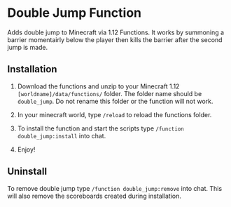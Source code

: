 # Double Jump Function

Adds double jump to Minecraft via 1.12 Functions. It works by summoning a barrier momentairly below the player then kills the barrier after the second jump is made. 

## Installation

1. Download the functions and unzip to your Minecraft 1.12 `[worldname]/data/functions/` folder. The folder name should be `double_jump`. Do not rename this folder or the function will not work.

2. In your minecraft world, type `/reload` to reload the functions folder.

3. To install the function and start the scripts type `/function double_jump:install`  into chat.

5. Enjoy!

## Uninstall
 
To remove double jump type `/function double_jump:remove` into chat. This will also remove the scoreboards created during installation.